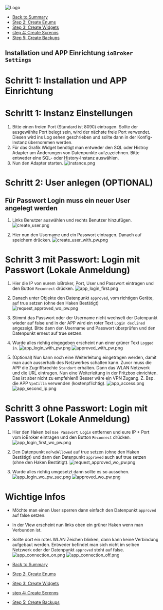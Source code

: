 ![Logo](../../admin/hiob.png)

-   [Back to Summary](/docs/en/README.md)
-   [Step 2: Create Enums](enum.md)
-   [Step 3: Create Widgets](widgets.md)
-   [step 4: Create Screnns](sreens.md)
-   [Step 5: Create Backups](backups.md)

## Installation und APP Einrichtung `ioBroker Settings`

# Schritt 1: Installation und APP Einrichtung

# Schritt 1: Instanz Einstellungen

1. Bitte einen freien Port (Standard ist 8090) eintragen. Sollte der ausgewählte Port belegt sein, wird der nächste freie Port verwendet. Diesen wird ins Log sehen geschrieben und sollte dann in der Konfig-Instanz übernommen werden.
2. Für das Grafik Widget benötigt man entweder den SQL oder Histroy Adapter um Änderungen von Datenpunkte aufzuzeichnen. Bitte entweder eine SQL- oder History-Instanz auswählen.
3. Nun den Adapter starten.
![instance.png](img/instance.png)

# Schritt 2: User anlegen (OPTIONAL)

## Für Passwort Login muss ein neuer User angelegt werden

1. Links Benutzer auswählen und rechts Benutzer hinzufügen.
![create_user.png](img/create_user.png)

2. Hier nun den Username und ein Passwort eintragen. Danach auf speichern drücken.
![create_user_with_pw.png](img/create_user_with_pw.png)

# Schritt 3 mit Passwort: Login mit Passwort (Lokale Anmeldung)

1. Hier die IP von eurem ioBroker, Port, User und Passwort eintragen und den Button `Reconnect` drücken.
![app_login_first.png](../de/img/app_login_first.png)

2. Danach unter Objekte den Datenpunkt `approved`, vom richtigen Geräte, auf true setzen (ohne den Haken Bestätigt)
![request_approved_wo_pw.png](img/request_approved_wo_pw.png)

3. Stimmt das Passwort oder der Username nicht wechselt der Datenpunkt wieder auf false und in der APP wird ein roter Text `Login declined` angezeigt. Bitte dann den Username und Passwort überprüfen und den Datenpunkt erneut auf true setzen.

4. Wurde alles richtig eingegeben erscheint nun einer grüner Text `Logged in`.
![app_login_with_pw.png](../de/img/app_login_with_pw.png)
![approved_with_pw.png](../de/img/approved_with_pw.png)

5. (Optional) Nun kann noch eine Weiterleitung eingetragen werden, damit man auch ausserhalb des Netzwerkes schalten kann. Zuvor muss die APP die Zugriffsrechte `Standort` erhalten. Dann das WLAN Netzwerk und die URL eintragen. Nun eine Weiterleitung in der Fritzbox einrichten. Das ist aber nicht zu empfehlen!! Besser wäre ein VPN Zugang. Z. Bsp. die APP `VpnCilla` verwenden (kostenpflichtig).
![app_access.png](../de/img/app_access.png)![app_second_ip.png](../de/img/app_second_ip.png)

# Schritt 3 ohne Passwort: Login mit Passwort (Lokale Anmeldung)

1. Hier den Haken bei `Use Passwort Login` entfernen und eure IP + Port vom ioBroker eintragen und den Button `Reconnect` drücken.
![app_login_first_wo_pw.png](../de/img/app_login_first_wo_pw.png)

2. Den Datenpunkt `noPwdAllowed` auf true setzen (ohne den Haken Bestätigt) und dann den Datenpunkt `approved` auch auf true setzen (ohne den Haken Bestätigt).
![request_approved_wo_pw.png](img/request_approved_wo_pw.png)

3. Wurde alles richtig umgesetzt dann sollte es so aussehen.
![app_login_wo_pw_suc.png](../de/img/app_login_wo_pw_suc.png)
![approved_wo_pw.png](../de/img/approved_wo_pw.png)

# Wichtige Infos

- Möchte man einen User sperren dann einfach den Datenpunkt `approved` auf false setzen.
- In der View erscheint nun links oben ein grüner Haken wenn man Verbunden ist.
- Sollte dort ein rotes WLAN Zeichen blinken, dann kann keine Verbindung aufgebaut werden. Entweder befindet man sich nicht im selben Netzwerk oder der Datenpunkt `approved` steht auf false.
![app_connection_on.png](../de/img/app_connection_on.png)
![app_connection_off.png](../de/img/app_connection_off.png)


-   [Back to Summary](/docs/en/README.md)
-   [Step 2: Create Enums](enum.md)
-   [Step 3: Create Widgets](widgets.md)
-   [step 4: Create Screnns](sreens.md)
-   [Step 5: Create Backups](backups.md)